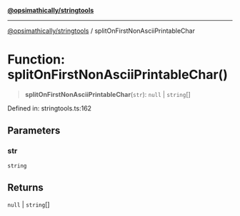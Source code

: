 [**@opsimathically/stringtools**](../README.md)

***

[@opsimathically/stringtools](../README.md) / splitOnFirstNonAsciiPrintableChar

# Function: splitOnFirstNonAsciiPrintableChar()

> **splitOnFirstNonAsciiPrintableChar**(`str`): `null` \| `string`[]

Defined in: stringtools.ts:162

## Parameters

### str

`string`

## Returns

`null` \| `string`[]
